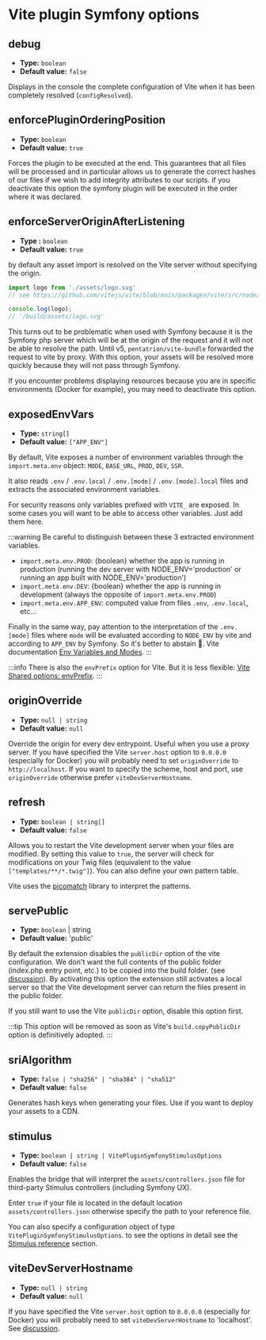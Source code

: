 # Vite plugin Symfony options <img src="/images/logo-npm.svg" width="39" height="15" style="display: inline; vertical-align: -10%; " />

## debug

- **Type:** `boolean`
- **Default value:** `false`

Displays in the console the complete configuration of Vite when it has been completely resolved (`configResolved`).


## enforcePluginOrderingPosition

- **Type:** `boolean`
- **Default value:** `true`

Forces the plugin to be executed at the end. This guarantees that all files will be processed and in particular allows us to generate the correct hashes of our files if we wish to add integrity attributes to our scripts. if you deactivate this option the symfony plugin will be executed in the order where it was declared.


## enforceServerOriginAfterListening

- **Type :** `boolean`
- **Default value:** `true`

by default any asset import is resolved on the Vite server without specifying the origin.

```js
import logo from './assets/logo.svg'
// see https://github.com/vitejs/vite/blob/main/packages/vite/src/node/plugins/asset.ts#L289

console.log(logo);
// '/build/assets/logo.svg'
```
This turns out to be problematic when used with Symfony because it is the Symfony php server which will be at the origin of the request and it will not be able to resolve the path. Until v5, `pentatrion/vite-bundle` forwarded the request to vite by proxy. With this option, your assets will be resolved more quickly because they will not pass through Symfony.

If you encounter problems displaying resources because you are in specific environments (Docker for example), you may need to deactivate this option.

## exposedEnvVars

- **Type:** `string[]`
- **Default value:** `["APP_ENV"]`

By default, Vite exposes a number of environment variables through the `import.meta.env` object: `MODE`, `BASE_URL`, `PROD`, `DEV`, `SSR`.

It also reads `.env` / `.env.local` / `.env.[mode]` / `.env.[mode].local` files and extracts the associated environment variables.

For security reasons only variables prefixed with `VITE_` are exposed.
In some cases you will want to be able to access other variables. Just add them here.

:::warning
Be careful to distinguish between these 3 extracted environment variables.

- `import.meta.env.PROD`: {boolean}  whether the app is running in production (running the dev server with NODE_ENV='production' or running an app built with NODE_ENV='production')
- `import.meta.env.DEV`: {boolean} whether the app is running in development (always the opposite of `import.meta.env.PROD`)
- `import.meta.env.APP_ENV`: computed value from files `.env`, `.env.local`, etc...

Finally in the same way, pay attention to the interpretation of the `.env.[mode]` files where `mode` will be evaluated according to `NODE_ENV` by vite and according to `APP_ENV` by Symfony. So it's better to abstain 🤯. Vite documentation [Env Variables and Modes](https://vitejs.dev/guide/env-and-mode.html).
:::

:::info
There is also the `envPrefix` option for Vite. But it is less flexible: [Vite Shared options: envPrefix](https://vitejs.dev/config/shared-options.html#envprefix).
:::

## originOverride

- **Type:** `null | string`
- **Default value:** `null`

Override the origin for every dev entrypoint. Useful when you use a proxy server. If you have specified the Vite `server.host` option to `0.0.0.0` (especially for Docker) you will probably need to set `originOverride` to `http://localhost`. If you want to specify the scheme, host and port, use `originOverride` otherwise prefer `viteDevServerHostname`.

## refresh

- **Type:** `boolean | string[]`
- **Default value:** `false`

Allows you to restart the Vite development server when your files are modified. By setting this value to `true`, the server will check for modifications on your Twig files (equivalent to the value `["templates/**/*.twig"]`). You can also define your own pattern table.

Vite uses the [picomatch](https://github.com/micromatch/picomatch) library to interpret the patterns.

## servePublic

- **Type:** `boolean` | string
- **Default value:** 'public'

By default the extension disables the `publicDir` option of the vite configuration. We don't want the full contents of the public folder (index.php entry point, etc.) to be copied into the build folder. (see [discussion](https://github.com/lhapaipai/vite-bundle/issues/17)). By activating this option the extension still activates a local server so that the Vite development server can return the files present in the public folder.

If you still want to use the Vite `publicDir` option, disable this option first.

:::tip
This option will be removed as soon as Vite's `build.copyPublicDir` option is definitively adopted.
:::


## sriAlgorithm

- **Type:** `false | "sha256" | "sha384" | "sha512"`
- **Default value:** `false`

Generates hash keys when generating your files. Use if you want to deploy your assets to a CDN.


## stimulus

- **Type:** `boolean | string | VitePluginSymfonyStimulusOptions`
- **Default value:** `false`

Enables the bridge that will interpret the `assets/controllers.json` file for third-party Stimulus controllers (including Symfony UX).

Enter `true` if your file is located in the default location `assets/controllers.json` otherwise specify the path to your reference file.

You can also specify a configuration object of type `VitePluginSymfonyStimulusOptions`. to see the options in detail see the [Stimulus reference](/stimulus/reference) section.


## viteDevServerHostname

- **Type:** `null | string`
- **Default value:** `null`

If you have specified the Vite `server.host` option to `0.0.0.0` (especially for Docker) you will probably need to set `viteDevServerHostname` to 'localhost'. See [discussion](https://github.com/lhapaipai/vite-bundle/issues/26).
